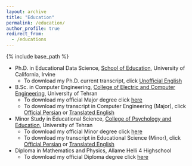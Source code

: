 ```yaml
---
layout: archive
title: "Education"
permalink: /education/
author_profile: true
redirect_from:
  - /educations
---
```


{% include base_path %}

* Ph.D. in Educational Data Science, [School of Education](https://education.uci.edu/), University of California, Irvine
  * To download my Ph.D. current transcript, click [Unofficial English](/files/PhD-Transcripts-Unofficial.pdf)
* B.Sc. in Computer Engineering, [College of Electric and Computer Engineering](https://ece.ut.ac.ir/en/ece), University of Tehran
  * To download my official Major degree click [here](/files/CE-Degree-Major.pdf)
  * To download my transcript in Computer Engineering (Major), click [Official Persian](/files/CE-Transcripts-OfficialPersian.pdf) or [Translated English](/files/CE-Transcript-English.pdf)
* Minor Study in Educational Science, [College of Psychology and Education](https://psyedu.ut.ac.ir/en), University of Tehran
  * To download my official Minor degree click [here](/files/Ed-Degree-Minor.pdf)
  * To download my transcript in Educational Science (Minor), click [Official Persian](/files/Ed-Transcripts-OfficialPersian.pdf) or [Translated English](/files/Ed-Transcript-English.pdf)
* Diploma in Mathematics and Physics, Allame Helli 4 Highschool
  * To download my official Diploma degree click [here](/files/Diploma-Degree.pdf)
  
<!-- You can read more about my education in my CV. You can download my CV by clicking [here](/files/cv.pdf) -->